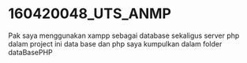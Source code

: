 # 160420048_UTS_ANMP
Pak saya menggunakan xampp sebagai database sekaligus server php dalam project ini data base dan php saya kumpulkan dalam folder dataBasePHP
